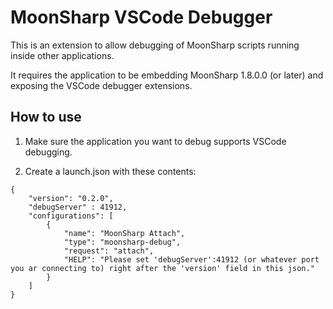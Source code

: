 # MoonSharp VSCode Debugger

This is an extension to allow debugging of MoonSharp scripts running inside other applications.

It requires the application to be embedding MoonSharp 1.8.0.0 (or later) and exposing the VSCode debugger extensions.

## How to use

1) Make sure the application you want to debug supports VSCode debugging.

2) Create a launch.json with these contents:

```
{
    "version": "0.2.0",
    "debugServer" : 41912,
    "configurations": [
        {
            "name": "MoonSharp Attach",
            "type": "moonsharp-debug",
            "request": "attach",
            "HELP": "Please set 'debugServer':41912 (or whatever port you ar connecting to) right after the 'version' field in this json."
        }
    ]
}
```


